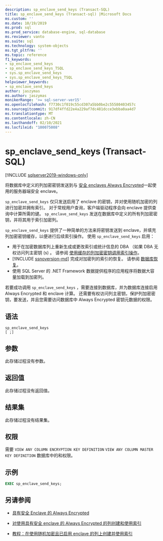 ```yaml
---
description: sp_enclave_send_keys (Transact-SQL)
title: sp_enclave_send_keys (Transact-sql) |Microsoft Docs
ms.custom: ''
ms.date: 10/19/2019
ms.prod: sql
ms.prod_service: database-engine, sql-database
ms.reviewer: vanto
ms.suite: sql
ms.technology: system-objects
ms.tgt_pltfrm: ''
ms.topic: reference
f1_keywords:
- sp_enclave_send_keys
- sp_enclave_send_keys_TSQL
- sys.sp_enclave_send_keys
- sys.sp_enclave_send_keys_TSQL
helpviewer_keywords:
- sp_enclave_send_keys
author: jaszymas
ms.author: jaszymas
monikerRange: '>= sql-server-ver15'
ms.openlocfilehash: f7730c1f019c55cd307a5bb0be2c55580403457c
ms.sourcegitcommit: 917df4ffd22e4a229af7dc481dcce3ebba0aa4d7
ms.translationtype: MT
ms.contentlocale: zh-CN
ms.lasthandoff: 02/10/2021
ms.locfileid: "100075008"
---
```

# <a name="sp_enclave_send_keys-transact-sql"></a>sp_enclave_send_keys (Transact-SQL)
[!INCLUDE [sqlserver2019-windows-only](../../includes/applies-to-version/sqlserver2019-windows-only.md)]

将数据库中定义的列加密密钥发送到与 [安全 enclaves Always Encrypted](../security/encryption/always-encrypted-enclaves.md)一起使用的服务器端安全 enclave。

`sp_enclave_send_keys` 仅只发送启用了 enclave 的密钥，并对使用随机加密的列进行加密并拥有索引。 对于常规用户查询，客户端驱动程序会向 enclave 提供查询中计算所需的键。 `sp_enclave_send_keys` 发送在数据库中定义的所有列加密密钥，并将其用于索引加密列。 

`sp_enclave_send_keys` 提供了一种简单的方法来将密钥发送到 enclave，并填充列加密密钥缓存，以便进行后续索引操作。 使用 `sp_enclave_send_keys` 启用：
- 用于在加密数据库列上重新生成或更改索引或统计信息的 DBA （如果 DBA 无权访问列主密钥 (s) 。 请参阅 [使用缓存的列加密密钥调用索引操作](../security/encryption/always-encrypted-enclaves-create-use-indexes.md#invoke-indexing-operations-using-cached-column-encryption-keys)。
- [!INCLUDE [ssnoversion-md](../../includes/ssnoversion-md.md)] 完成对加密列的索引的恢复。 请参阅 [数据库恢复](../security/encryption/always-encrypted-enclaves.md#database-recovery)。
- 使用 SQL Server 的 .NET Framework 数据提供程序的应用程序将数据大容量加载到加密列。

若要成功调用 `sp_enclave_send_keys` ，需要连接到数据库，并为数据库连接启用 Always Encrypted 和 enclave 计算。 还需要有权访问列主密钥，保护列加密密钥，要发送，并且您需要访问数据库中 Always Encrypted 密钥元数据的权限。 

## <a name="syntax"></a>语法  
  
```
sp_enclave_send_keys
[ ;]  
```

## <a name="arguments"></a>参数

此存储过程没有参数。

## <a name="return-value"></a>返回值

此存储过程没有返回值。
  
## <a name="result-sets"></a>结果集

此存储过程没有结果集。
  
## <a name="permissions"></a>权限

 需要 `VIEW ANY COLUMN ENCRYPTION KEY DEFINITION` `VIEW ANY COLUMN MASTER KEY DEFINITION` 数据库中的和权限。  
  
## <a name="examples"></a>示例  
  
```sql
EXEC sp_enclave_send_keys;  
```

## <a name="see-also"></a>另请参阅
- [具有安全 Enclave 的 Always Encrypted](../security/encryption/always-encrypted-enclaves.md) 
 
- [对使用具有安全 enclave 的 Always Encrypted 的列创建和使用索引](../security/encryption/always-encrypted-enclaves-create-use-indexes.md)

- [教程：在使用随机加密且已启用 enclave 的列上创建并使用索引](../security/tutorial-creating-using-indexes-on-enclave-enabled-columns-using-randomized-encryption.md)
